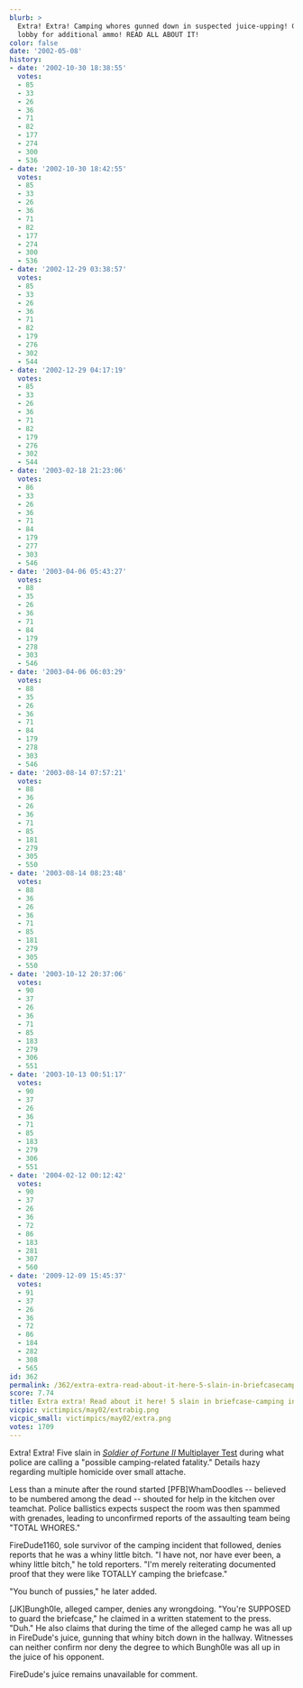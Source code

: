 ```yaml
---
blurb: >
  Extra! Extra! Camping whores gunned down in suspected juice-upping! Grenade Spammers
  lobby for additional ammo! READ ALL ABOUT IT!
color: false
date: '2002-05-08'
history:
- date: '2002-10-30 18:38:55'
  votes:
  - 85
  - 33
  - 26
  - 36
  - 71
  - 82
  - 177
  - 274
  - 300
  - 536
- date: '2002-10-30 18:42:55'
  votes:
  - 85
  - 33
  - 26
  - 36
  - 71
  - 82
  - 177
  - 274
  - 300
  - 536
- date: '2002-12-29 03:38:57'
  votes:
  - 85
  - 33
  - 26
  - 36
  - 71
  - 82
  - 179
  - 276
  - 302
  - 544
- date: '2002-12-29 04:17:19'
  votes:
  - 85
  - 33
  - 26
  - 36
  - 71
  - 82
  - 179
  - 276
  - 302
  - 544
- date: '2003-02-18 21:23:06'
  votes:
  - 86
  - 33
  - 26
  - 36
  - 71
  - 84
  - 179
  - 277
  - 303
  - 546
- date: '2003-04-06 05:43:27'
  votes:
  - 88
  - 35
  - 26
  - 36
  - 71
  - 84
  - 179
  - 278
  - 303
  - 546
- date: '2003-04-06 06:03:29'
  votes:
  - 88
  - 35
  - 26
  - 36
  - 71
  - 84
  - 179
  - 278
  - 303
  - 546
- date: '2003-08-14 07:57:21'
  votes:
  - 88
  - 36
  - 26
  - 36
  - 71
  - 85
  - 181
  - 279
  - 305
  - 550
- date: '2003-08-14 08:23:48'
  votes:
  - 88
  - 36
  - 26
  - 36
  - 71
  - 85
  - 181
  - 279
  - 305
  - 550
- date: '2003-10-12 20:37:06'
  votes:
  - 90
  - 37
  - 26
  - 36
  - 71
  - 85
  - 183
  - 279
  - 306
  - 551
- date: '2003-10-13 00:51:17'
  votes:
  - 90
  - 37
  - 26
  - 36
  - 71
  - 85
  - 183
  - 279
  - 306
  - 551
- date: '2004-02-12 00:12:42'
  votes:
  - 90
  - 37
  - 26
  - 36
  - 72
  - 86
  - 183
  - 281
  - 307
  - 560
- date: '2009-12-09 15:45:37'
  votes:
  - 91
  - 37
  - 26
  - 36
  - 72
  - 86
  - 184
  - 282
  - 308
  - 565
id: 362
permalink: /362/extra-extra-read-about-it-here-5-slain-in-briefcasecamping-incident/
score: 7.74
title: Extra extra! Read about it here! 5 slain in briefcase-camping incident!
vicpic: victimpics/may02/extrabig.png
vicpic_small: victimpics/may02/extra.png
votes: 1709
---
```


Extra! Extra! Five slain in [*Soldier of Fortune II* Multiplayer
Test](http://web.archive.org/web/20020508000000/http://www.fileplanet.com/index.asp?file=87213)
during what police are calling a "possible camping-related fatality."
Details hazy regarding multiple homicide over small attache.

Less than a minute after the round started \[PFB\]WhamDoodles --
believed to be numbered among the dead -- shouted for help in the
kitchen over teamchat. Police ballistics expects suspect the room was
then spammed with grenades, leading to unconfirmed reports of the
assaulting team being "TOTAL WHORES."

FireDude1160, sole survivor of the camping incident that followed,
denies reports that he was a whiny little bitch. "I have not, nor have
ever been, a whiny little bitch," he told reporters. "I'm merely
reiterating documented proof that they were like TOTALLY camping the
briefcase."

"You bunch of pussies," he later added.

\[JK\]Bungh0le, alleged camper, denies any wrongdoing. "You're SUPPOSED
to guard the briefcase," he claimed in a written statement to the press.
"Duh." He also claims that during the time of the alleged camp he was
all up in FireDude's juice, gunning that whiny bitch down in the
hallway. Witnesses can neither confirm nor deny the degree to which
Bungh0le was all up in the juice of his opponent.

FireDude's juice remains unavailable for comment.
